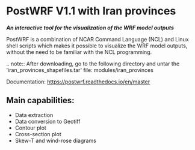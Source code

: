 # PostWRF V1.1 with Iran provinces
***An interactive tool for the visualization of the WRF model outputs***

PostWRF is a combination of NCAR Command Language (NCL) and Linux shell scripts which makes it possible to visualize the WRF model outputs, without the need to be familiar with the NCL programming.

.. note::
   After downloading, go to the following directory and untar the 'iran_provinces_shapefiles.tar' file:
   modules/iran_provinces

Documentation: https://postwrf.readthedocs.io/en/master

## Main capabilities:
- Data extraction
- Data conversion to Geotiff
- Contour plot
- Cross-section plot
- Skew-T and wind-rose diagrams
